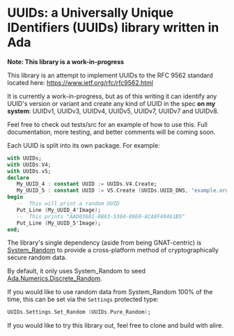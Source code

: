 # UUIDs: a Universally Unique IDentifiers (UUIDs) library written in Ada

**Note: This library is a work-in-progress**

This library is an attempt to implement UUIDs to the RFC 9562 standard located here: https://www.ietf.org/rfc/rfc9562.html

It is currently a work-in-progress, but as of this writing it can identify any UUID's version or variant and create any kind of UUID in the spec **on my system**: UUIDv1, UUIDv3, UUIDv4, UUIDv5, UUIDv7, UUIDv7 and UUIDv8.

Feel free to check out tests/src for an example of how to use this.  Full documentation, more testing, and better comments will be coming soon.

Each UUID is split into its own package.  For example:
```ada
with UUIDs;
with UUIDs.V4;
with UUIDs.v5;
declare
   My_UUID_4 : constant UUID := UUIDs.V4.Create;
   My_UUID_5 : constant UUID := V5.Create (UUIDs.UUID_DNS, "example.org");
begin
   --  This will print a random UUID
   Put_Line (My_UUID_4'Image);
   --  This prints "AAD03681-8B63-5304-89E0-8CA8F49461B5"
   Put_Line (My_UUID_5'Image);
end;
```

The library's single dependency (aside from being GNAT-centric) is [System_Random](https://github.com/AntonMeep/system_random/) to provide a cross-platform method of cryptographically secure random data.

By default, it only uses System_Random to seed [Ada.Numerics.Discrete_Random](https://www.adaic.org/resources/add_content/standards/05rm/html/RM-A-5-2.html#I5459).

If you would like to use random data from System_Random 100% of the time, this can be set via the `Settings` protected type:
```ada
UUIDs.Settings.Set_Random (UUIDs.Pure_Random);
```

If you would like to try this library out, feel free to clone and build with alire.